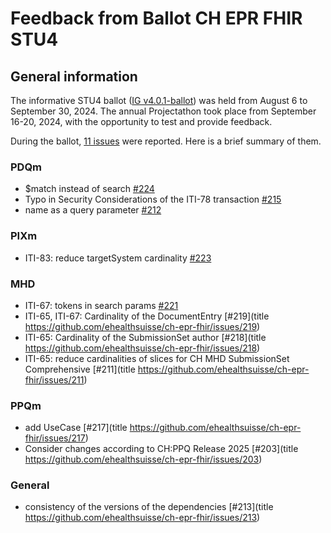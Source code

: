 # Feedback from Ballot CH EPR FHIR STU4 

## General information
The informative STU4 ballot ([IG v4.0.1-ballot](https://fhir.ch/ig/ch-epr-fhir/4.0.1-ballot/index.htmll)) was held from August 6 to September 30, 2024. The annual Projectathon took place from September 16-20, 2024, with the opportunity to test and provide feedback.

During the ballot, [11 issues](https://github.com/ehealthsuisse/ch-epr-fhir/issues?q=is%3Aopen+is%3Aissue+label%3A%22DSTU+4+Ballot%22) were reported. Here is a brief summary of them.

### PDQm

- $match instead of search [#224](https://github.com/ehealthsuisse/ch-epr-fhir/issues/224) 
- Typo in Security Considerations of the ITI-78 transaction [#215](https://github.com/ehealthsuisse/ch-epr-fhir/issues/215)
- name as a query parameter [#212](https://github.com/ehealthsuisse/ch-epr-fhir/issues/212) 

### PIXm

- ITI-83: reduce targetSystem cardinality [#223](https://github.com/ehealthsuisse/ch-epr-fhir/issues/223)

### MHD

- ITI-67: tokens in search params [#221](https://github.com/ehealthsuisse/ch-epr-fhir/issues/221)
- ITI-65, ITI-67: Cardinality of the DocumentEntry [#219](title https://github.com/ehealthsuisse/ch-epr-fhir/issues/219)
- ITI-65: Cardinality of the SubmissionSet author [#218](title https://github.com/ehealthsuisse/ch-epr-fhir/issues/218)
- ITI-65: reduce cardinalities of slices for CH MHD SubmissionSet Comprehensive [#211](title https://github.com/ehealthsuisse/ch-epr-fhir/issues/211)

### PPQm

- add UseCase [#217](title https://github.com/ehealthsuisse/ch-epr-fhir/issues/217)
- Consider changes according to CH:PPQ Release 2025 [#203](title https://github.com/ehealthsuisse/ch-epr-fhir/issues/203)


### General

- consistency of the versions of the dependencies [#213](title https://github.com/ehealthsuisse/ch-epr-fhir/issues/213)